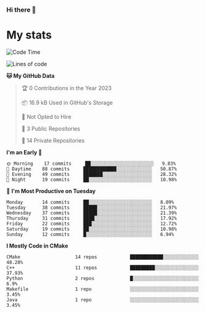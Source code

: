 ### Hi there 👋

# My stats

<!--START_SECTION:waka-->
![Code Time](http://img.shields.io/badge/Code%20Time-103%20hrs%2026%20mins-blue)

![Lines of code](https://img.shields.io/badge/From%20Hello%20World%20I%27ve%20Written-88%20Thousand%20lines%20of%20code-blue)

**🐱 My GitHub Data** 

> 🏆 0 Contributions in the Year 2023
 > 
> 📦 16.9 kB Used in GitHub's Storage 
 > 
> 🚫 Not Opted to Hire
 > 
> 📜 3 Public Repositories 
 > 
> 🔑 14 Private Repositories  
 > 
**I'm an Early 🐤** 

```text
🌞 Morning    17 commits     ██░░░░░░░░░░░░░░░░░░░░░░░   9.83% 
🌆 Daytime    88 commits     ████████████░░░░░░░░░░░░░   50.87% 
🌃 Evening    49 commits     ███████░░░░░░░░░░░░░░░░░░   28.32% 
🌙 Night      19 commits     ██░░░░░░░░░░░░░░░░░░░░░░░   10.98%

```
📅 **I'm Most Productive on Tuesday** 

```text
Monday       14 commits     ██░░░░░░░░░░░░░░░░░░░░░░░   8.09% 
Tuesday      38 commits     █████░░░░░░░░░░░░░░░░░░░░   21.97% 
Wednesday    37 commits     █████░░░░░░░░░░░░░░░░░░░░   21.39% 
Thursday     31 commits     ████░░░░░░░░░░░░░░░░░░░░░   17.92% 
Friday       22 commits     ███░░░░░░░░░░░░░░░░░░░░░░   12.72% 
Saturday     19 commits     ██░░░░░░░░░░░░░░░░░░░░░░░   10.98% 
Sunday       12 commits     █░░░░░░░░░░░░░░░░░░░░░░░░   6.94%

```


**I Mostly Code in CMake** 

```text
CMake                    14 repos            ████████████░░░░░░░░░░░░░   48.28% 
C++                      11 repos            █████████░░░░░░░░░░░░░░░░   37.93% 
Python                   2 repos             █░░░░░░░░░░░░░░░░░░░░░░░░   6.9% 
Makefile                 1 repo              ░░░░░░░░░░░░░░░░░░░░░░░░░   3.45% 
Java                     1 repo              ░░░░░░░░░░░░░░░░░░░░░░░░░   3.45%

```



<!--END_SECTION:waka-->
